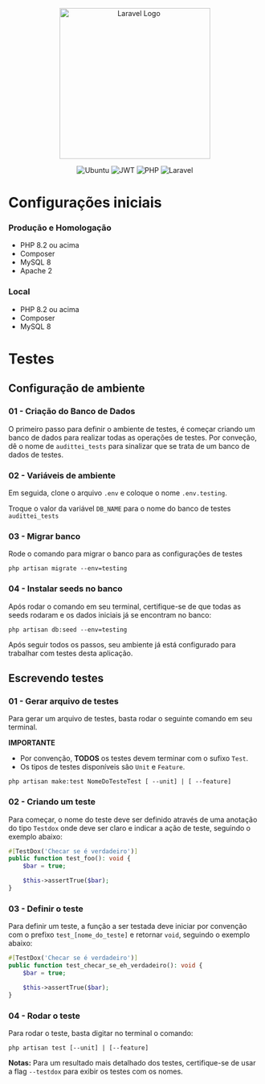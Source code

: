 <p align="center"><a href="https://laravel.com" target="_blank"><img src="http://auditteifront.ofernandoavila.com/assets/images/logo.svg" width="300" alt="Laravel Logo"></a></p>

<p align="center">
<img src="https://img.shields.io/badge/Ubuntu-E95420?style=for-the-badge&logo=ubuntu&logoColor=white" alt="Ubuntu">
<img src="https://img.shields.io/badge/JWT-black?style=for-the-badge&logo=JSON%20web%20tokens" alt="JWT">
<img src="https://img.shields.io/badge/php-%23777BB4.svg?style=for-the-badge&logo=php&logoColor=white" alt="PHP">
<img src="https://img.shields.io/badge/laravel-%23FF2D20.svg?style=for-the-badge&logo=laravel&logoColor=white" alt="Laravel">
</p>

# Configurações iniciais

### Produção e Homologação
- PHP 8.2 ou acima
- Composer
- MySQL 8
- Apache 2

### Local
- PHP 8.2 ou acima
- Composer
- MySQL 8

# Testes

## Configuração de ambiente

### 01 - Criação do Banco de Dados
O primeiro passo para definir o ambiente de testes, é começar criando um banco de dados para realizar todas as operações de testes. Por conveção, dê o nome de ```audittei_tests``` para sinalizar que se trata de um banco de dados de testes.

### 02 - Variáveis de ambiente
Em seguida, clone o arquivo ```.env``` e coloque o nome ```.env.testing```.

Troque o valor da variável ```DB_NAME``` para o nome do banco de testes ```audittei_tests``` 

### 03 - Migrar banco
Rode o comando para migrar o banco para as configurações de testes
```
php artisan migrate --env=testing
```
### 04 - Instalar seeds no banco
Após rodar o comando em seu terminal, certifique-se de que todas as seeds rodaram e os dados iniciais já se encontram no banco:

```
php artisan db:seed --env=testing
```

Após seguir todos os passos, seu ambiente já está configurado para trabalhar com testes desta aplicação.


## Escrevendo testes

### 01 - Gerar arquivo de testes
Para gerar um arquivo de testes, basta rodar o seguinte comando em seu terminal.

**IMPORTANTE**
- Por convenção, **TODOS** os testes devem terminar com o sufixo ```Test```.
- Os tipos de testes disponíveis são ```Unit``` e ```Feature```.

```
php artisan make:test NomeDoTesteTest [ --unit] | [ --feature]
```

### 02 - Criando um teste
Para começar, o nome do teste deve ser definido através de uma anotação do tipo ```Testdox``` onde deve ser claro e indicar a ação de teste, seguindo o exemplo abaixo:
```php
#[TestDox('Checar se é verdadeiro')]
public function test_foo(): void {
    $bar = true;

    $this->assertTrue($bar);
}
```

### 03 - Definir o teste
Para definir um teste, a função a ser testada deve iniciar por convenção com o prefixo ```test_[nome_do_teste]``` e retornar ```void```, seguindo o exemplo abaixo:

```php
#[TestDox('Checar se é verdadeiro')]
public function test_checar_se_eh_verdadeiro(): void {
    $bar = true;

    $this->assertTrue($bar);
}
```

### 04 - Rodar o teste
Para rodar o teste, basta digitar no terminal o comando:
```
php artisan test [--unit] | [--feature]
```

**Notas:** Para um resultado mais detalhado dos testes, certifique-se de usar a flag ```--testdox``` para exibir os testes com os nomes.